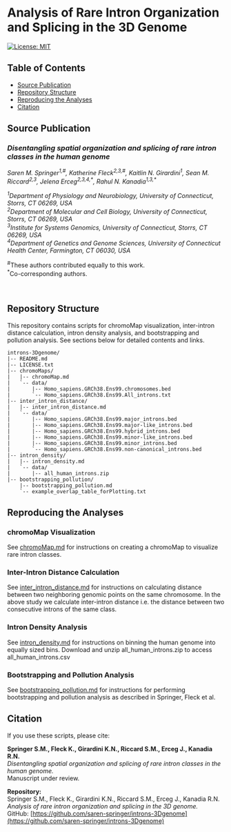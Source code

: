 
# Analysis of Rare Intron Organization and Splicing in the 3D Genome 
[![License: MIT](https://img.shields.io/badge/License-MIT-yellow.svg)](LICENSE.txt)


## Table of Contents
- [Source Publication](#source-publication)
- [Repository Structure](#repository-structure)
- [Reproducing the Analyses](#reproducing-the-analyses)
- [Citation](#citation)


## Source Publication
### ***Disentangling spatial organization and splicing of rare intron classes in the human genome***

*Saren M. Springer<sup>1,#</sup>, Katherine Fleck<sup>2,3,#</sup>, Kaitlin N. Girardini<sup>1</sup>, Sean M. Riccard<sup>2,3</sup>, Jelena Erceg<sup>2,3,4,\*</sup>, Rahul N. Kanadia<sup>1,3,\*</sup>*

*<sup>1</sup>Department of Physiology and Neurobiology, University of Connecticut, Storrs, CT 06269, USA  
<sup>2</sup>Department of Molecular and Cell Biology, University of Connecticut, Storrs, CT 06269, USA  
<sup>3</sup>Institute for Systems Genomics, University of Connecticut, Storrs, CT 06269, USA  
<sup>4</sup>Department of Genetics and Genome Sciences, University of Connecticut Health Center, Farmington, CT 06030, USA*  

<sup>#</sup>These authors contributed equally to this work.  
<sup>*</sup>Co-corresponding authors.

<br>

## Repository Structure
This repository contains scripts for chromoMap visualization, inter-intron distance calculation, intron density analysis, and bootstrapping and pollution analysis. See sections below for detailed contents and links.

```plaintext
introns-3Dgenome/
|-- README.md
|-- LICENSE.txt
|-- chromoMaps/
|   |-- chromoMap.md
|   `-- data/
|       |-- Homo_sapiens.GRCh38.Ens99.chromosomes.bed
|       `-- Homo_sapiens.GRCh38.Ens99.All_introns.txt
|-- inter_intron_distance/
|   |-- inter_intron_distance.md
|   `-- data/
|       |-- Homo_sapiens.GRCh38.Ens99.major_introns.bed
|       |-- Homo_sapiens.GRCh38.Ens99.major-like_introns.bed
|       |-- Homo_sapiens.GRCh38.Ens99.hybrid_introns.bed
|       |-- Homo_sapiens.GRCh38.Ens99.minor-like_introns.bed
|       |-- Homo_sapiens.GRCh38.Ens99.minor_introns.bed
|       `-- Homo_sapiens.GRCh38.Ens99.non-canonical_introns.bed
|-- intron_density/
|   |-- intron_density.md
|   `-- data/
|       |-- all_human_introns.zip
|-- bootstrapping_pollution/
    |-- bootstrapping_pollution.md
    `-- example_overlap_table_forPlotting.txt

```

## Reproducing the Analyses

### chromoMap Visualization
See [chromoMap.md](chromoMaps/chromoMap.md) for instructions on creating a chromoMap to visualize rare intron classes.

### Inter-Intron Distance Calculation
See [inter_intron_distance.md](inter_intron_distance/inter_intron_distance.md) for instructions on calculating distance between two neighboring genomic points on the same chromosome. In the above study we calculate inter-intron distance i.e. the distance between two consecutive introns of the same class.

### Intron Density Analysis
See [intron_density.md](intron_density/intron_density.md) for instructions on binning the human genome into equally sized bins. Download and unzip all_human_introns.zip to access all_human_introns.csv

### Bootstrapping and Pollution Analysis
See [bootstrapping_pollution.md](bootstrapping_pollution/bootstrapping_pollution.md) for instructions for performing bootstrapping and pollution analysis as described in Springer, Fleck et al.


## Citation

If you use these scripts, please cite:

**Springer S.M., Fleck K., Girardini K.N., Riccard S.M., Erceg J., Kanadia R.N.**  
*Disentangling spatial organization and splicing of rare intron classes in the human genome.*  
Manuscript under review.

**Repository:**  
Springer S.M., Fleck K., Girardini K.N., Riccard S.M., Erceg J., Kanadia R.N.  
*Analysis of rare intron organization and splicing in the 3D genome.*  
GitHub: [https://github.com/saren-springer/introns-3Dgenome](https://github.com/saren-springer/introns-3Dgenome)

<br><br>
